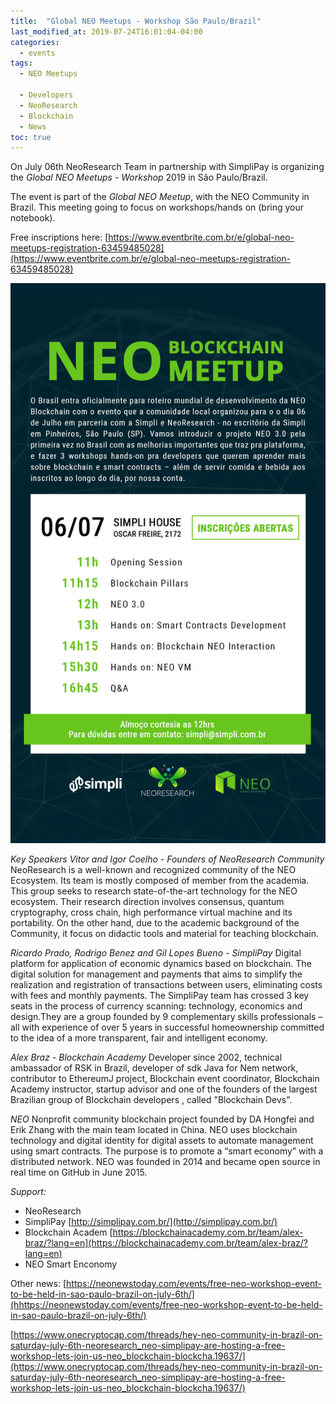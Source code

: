 ```yaml
---
title:  "Global NEO Meetups - Workshop São Paulo/Brazil"
last_modified_at: 2019-07-24T16:01:04-04:00
categories:
  - events
tags:
  - NEO Meetups

  - Developers
  - NeoResearch
  - Blockchain
  - News
toc: true
---
```


On July 06th NeoResearch Team in partnership with SimpliPay is organizing the *Global NEO Meetups - Workshop* 2019 in São Paulo/Brazil.

The event is part of the *Global NEO  Meetup*, with the NEO Community in Brazil. This meeting going to focus on workshops/hands on (bring your notebook).

Free inscriptions here:
[https://www.eventbrite.com.br/e/global-neo-meetups-registration-63459485028](https://www.eventbrite.com.br/e/global-neo-meetups-registration-63459485028)

![Convite-NEOMeetup](/assets/images/2019_07_SPMeetup/Convite-NEOMeetup_v5.jpg)

*Key Speakers*
*Vitor  and Igor Coelho - Founders of  NeoResearch Community*
NeoResearch is a well-known and recognized community of the NEO Ecosystem. Its team is mostly composed of member from the academia. This group seeks to research state-of-the-art technology for the NEO ecosystem. Their research direction involves consensus, quantum cryptography, cross chain, high performance virtual machine and its portability. On the other hand, due to the academic background of the Community, it focus on didactic tools and material for teaching blockchain.

*Ricardo Prado, Rodrigo Benez and Gil Lopes Bueno - SimpliPay*
Digital platform for application of economic dynamics based on blockchain. The digital solution for management and payments that aims to simplify the realization and registration of transactions between users, eliminating costs with fees and monthly payments. The SimpliPay team has crossed 3 key seats in the process of currency scanning: technology, economics and design.They are a group founded by 9 complementary skills professionals – all with experience of over 5 years in successful homeownership committed to the idea of ​​a more transparent, fair and intelligent economy.

*Alex Braz - Blockchain Academy*
Developer since 2002, technical ambassador of RSK in Brazil, developer of sdk Java for Nem network, contributor to EthereumJ project, Blockchain event coordinator, Blockchain Academy instructor, startup advisor and one of the founders of the largest Brazilian group of Blockchain developers , called "Blockchain Devs".

*NEO*
Nonprofit community blockchain project founded by DA Hongfei and Erik Zhang with the main team located in China. NEO uses blockchain technology and digital identity for digital assets to automate management using smart contracts. The purpose is to promote a “smart economy” with a distributed network. NEO was founded in 2014 and became open source in real time on GitHub in June 2015.

*Support:*
- NeoResearch
- SimpliPay [http://simplipay.com.br/](http://simplipay.com.br/)
- Blockchain Academ [https://blockchainacademy.com.br/team/alex-braz/?lang=en](https://blockchainacademy.com.br/team/alex-braz/?lang=en)
- NEO Smart Enconomy

Other news:
[https://neonewstoday.com/events/free-neo-workshop-event-to-be-held-in-sao-paulo-brazil-on-july-6th/](hhttps://neonewstoday.com/events/free-neo-workshop-event-to-be-held-in-sao-paulo-brazil-on-july-6th/)

[https://www.onecryptocap.com/threads/hey-neo-community-in-brazil-on-saturday-july-6th-neoresearch_neo-simplipay-are-hosting-a-free-workshop-lets-join-us-neo_blockchain-blockcha.19637/](https://www.onecryptocap.com/threads/hey-neo-community-in-brazil-on-saturday-july-6th-neoresearch_neo-simplipay-are-hosting-a-free-workshop-lets-join-us-neo_blockchain-blockcha.19637/)
